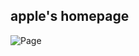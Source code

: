 ## apple's homepage

![Page](https://github.com/betelhemdemsis/apple-homepage/blob/master/image-ss/design.jpg)
